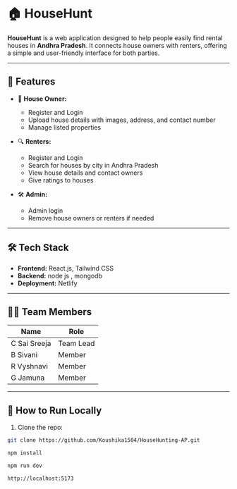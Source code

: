 # 🏠 HouseHunt

**HouseHunt** is a web application designed to help people easily find rental houses in **Andhra Pradesh**. It connects house owners with renters, offering a simple and user-friendly interface for both parties.

---

## 🚀 Features

- 🏡 **House Owner:**
  - Register and Login
  - Upload house details with images, address, and contact number
  - Manage listed properties

- 🔍 **Renters:**
  - Register and Login
  - Search for houses by city in Andhra Pradesh
  - View house details and contact owners
  - Give ratings to houses

- 🛠️ **Admin:**
  - Admin login
  - Remove house owners or renters if needed

---

## 🛠️ Tech Stack

- **Frontend:** React.js, Tailwind CSS
- **Backend:** node js , mongodb
- **Deployment:** Netlify 

---

## 👨‍💻 Team Members

|      Name        |    Role    |
|----------------- |------------|
| C Sai Sreeja     | Team Lead  |
| B Sivani         | Member     |
| R Vyshnavi       | Member     |
| G Jamuna         | Member     |

---

## 📂 How to Run Locally

1. Clone the repo:
```bash
git clone https://github.com/Koushika1504/HouseHunting-AP.git

npm install

npm run dev

http://localhost:5173

